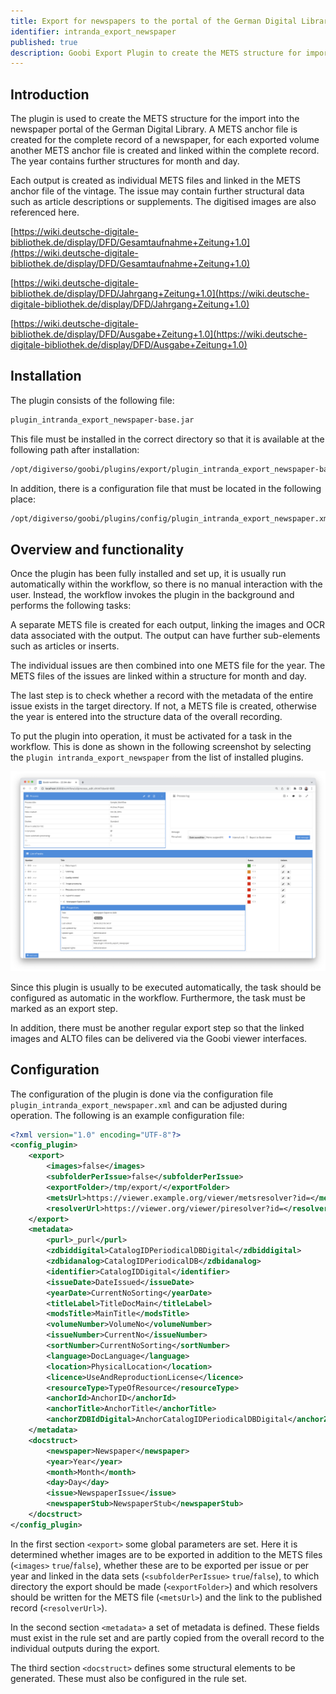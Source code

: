 ```yaml
---
title: Export for newspapers to the portal of the German Digital Library
identifier: intranda_export_newspaper
published: true
description: Goobi Export Plugin to create the METS structure for import into the DDB newspaper portal
---
```

## Introduction
The plugin is used to create the METS structure for the import into the newspaper portal of the German Digital Library. A METS anchor file is created for the complete record of a newspaper, for each exported volume another METS anchor file is created and linked within the complete record. The year contains further structures for month and day.

Each output is created as individual METS files and linked in the METS anchor file of the vintage. The issue may contain further structural data such as article descriptions or supplements. The digitised images are also referenced here.

[https://wiki.deutsche-digitale-bibliothek.de/display/DFD/Gesamtaufnahme+Zeitung+1.0](https://wiki.deutsche-digitale-bibliothek.de/display/DFD/Gesamtaufnahme+Zeitung+1.0)

[https://wiki.deutsche-digitale-bibliothek.de/display/DFD/Jahrgang+Zeitung+1.0](https://wiki.deutsche-digitale-bibliothek.de/display/DFD/Jahrgang+Zeitung+1.0)

[https://wiki.deutsche-digitale-bibliothek.de/display/DFD/Ausgabe+Zeitung+1.0](https://wiki.deutsche-digitale-bibliothek.de/display/DFD/Ausgabe+Zeitung+1.0)




## Installation
The plugin consists of the following file:

```bash
plugin_intranda_export_newspaper-base.jar
```

This file must be installed in the correct directory so that it is available at the following path after installation:

```bash
/opt/digiverso/goobi/plugins/export/plugin_intranda_export_newspaper-base.jar
```

In addition, there is a configuration file that must be located in the following place:

```bash
/opt/digiverso/goobi/plugins/config/plugin_intranda_export_newspaper.xml
```


## Overview and functionality
Once the plugin has been fully installed and set up, it is usually run automatically within the workflow, so there is no manual interaction with the user. Instead, the workflow invokes the plugin in the background and performs the following tasks:

A separate METS file is created for each output, linking the images and OCR data associated with the output. The output can have further sub-elements such as articles or inserts.

The individual issues are then combined into one METS file for the year. The METS files of the issues are linked within a structure for month and day.

The last step is to check whether a record with the metadata of the entire issue exists in the target directory. If not, a METS file is created, otherwise the year is entered into the structure data of the overall recording.

To put the plugin into operation, it must be activated for a task in the workflow. This is done as shown in the following screenshot by selecting the `plugin intranda_export_newspaper` from the list of installed plugins.

![Integration of the plugin into the workflow](screen1_en.png)

Since this plugin is usually to be executed automatically, the task should be configured as automatic in the workflow. Furthermore, the task must be marked as an export step.

In addition, there must be another regular export step so that the linked images and ALTO files can be delivered via the Goobi viewer interfaces.


## Configuration
The configuration of the plugin is done via the configuration file `plugin_intranda_export_newspaper.xml` and can be adjusted during operation. The following is an example configuration file:

```xml
<?xml version="1.0" encoding="UTF-8"?>
<config_plugin>
    <export>
        <images>false</images>
        <subfolderPerIssue>false</subfolderPerIssue>
        <exportFolder>/tmp/export/</exportFolder>
        <metsUrl>https://viewer.example.org/viewer/metsresolver?id=</metsUrl>
        <resolverUrl>https://viewer.org/viewer/piresolver?id=</resolverUrl>
    </export>
    <metadata>
        <purl>_purl</purl>
        <zdbiddigital>CatalogIDPeriodicalDBDigital</zdbiddigital>
        <zdbidanalog>CatalogIDPeriodicalDB</zdbidanalog>
        <identifier>CatalogIDDigital</identifier>
        <issueDate>DateIssued</issueDate>
        <yearDate>CurrentNoSorting</yearDate>
        <titleLabel>TitleDocMain</titleLabel>
        <modsTitle>MainTitle</modsTitle>
        <volumeNumber>VolumeNo</volumeNumber>
        <issueNumber>CurrentNo</issueNumber>
        <sortNumber>CurrentNoSorting</sortNumber>
        <language>DocLanguage</language>
        <location>PhysicalLocation</location>
        <licence>UseAndReproductionLicense</licence>
        <resourceType>TypeOfResource</resourceType>
        <anchorId>AnchorID</anchorId>
        <anchorTitle>AnchorTitle</anchorTitle>
        <anchorZDBIdDigital>AnchorCatalogIDPeriodicalDBDigital</anchorZDBIdDigital>
    </metadata>
    <docstruct>
        <newspaper>Newspaper</newspaper>
        <year>Year</year>
        <month>Month</month>
        <day>Day</day>
        <issue>NewspaperIssue</issue>
        <newspaperStub>NewspaperStub</newspaperStub>
    </docstruct>
</config_plugin>
```

In the first section `<export>` some global parameters are set. Here it is determined whether images are to be exported in addition to the METS files (`<images>` `true`/`false`), whether these are to be exported per issue or per year and linked in the data sets (`<subfolderPerIssue>` `true`/`false`), to which directory the export should be made (`<exportFolder>`) and which resolvers should be written for the METS file (`<metsUrl>`) and the link to the published record (`<resolverUrl>`).

In the second section `<metadata>` a set of metadata is defined. These fields must exist in the rule set and are partly copied from the overall record to the individual outputs during the export.

The third section `<docstruct>` defines some structural elements to be generated. These must also be configured in the rule set.
